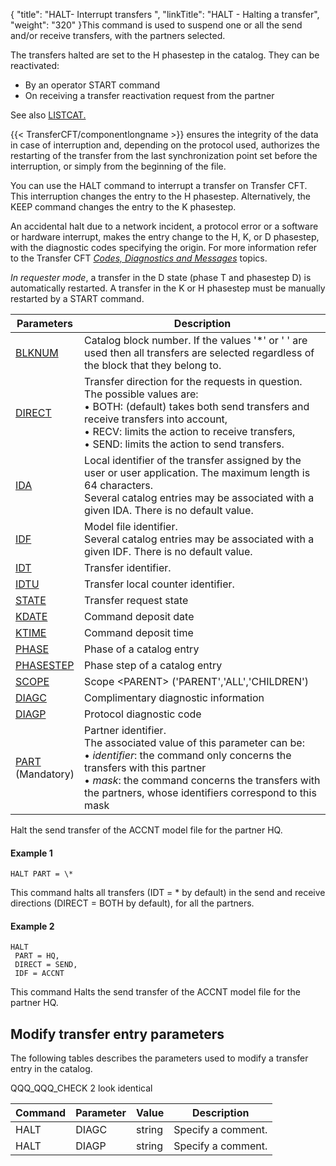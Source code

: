 {
    "title": "HALT- Interrupt transfers ",
    "linkTitle": "HALT &#45; Halting a transfer",
    "weight": "320"
}This command is used to suspend one or all the send and/or receive transfers,
with the partners selected.

The transfers halted are set to the H phasestep in the catalog. They can
be reactivated:

- By an operator
    START command
- On receiving a
    transfer reactivation request from the partner

See also [LISTCAT.](../../monitoring_cftutil_intro/listcat_command)

{{< TransferCFT/componentlongname  >}} ensures the integrity of the data in case of interruption
and, depending on the protocol used, authorizes the restarting of the
transfer from the last synchronization point set before the interruption,
or simply from the beginning of the file.

You can use the HALT command to interrupt a transfer on Transfer CFT.
This interruption changes the entry to the H phasestep. Alternatively, the
KEEP command changes the entry to the K phasestep.

An accidental halt due to a network incident, a protocol error or a
software or hardware interrupt, makes the entry change to the H, K, or
D phasestep, with the diagnostic codes specifying the origin. For more information
refer to the Transfer CFT *[Codes,
Diagnostics and Messages](../../../../troubleshoot_intro/messages_and_error_codes_start_here)* topics.

*In requester mode*, a transfer in
the D state (phase T and phasestep D) is automatically restarted. A transfer in the K or H phasestep
must be manually restarted by a START command.


| Parameters  | Description  |
| --- | --- |
| <a href="../../../command_summary/parameter_intro/blknum">BLKNUM</a> | Catalog block number. If the values '*' or ' ' are used then all transfers are selected regardless of the block that they belong to. |
| <a href="../../../command_summary/parameter_intro/direct">DIRECT</a>  | Transfer direction for the requests in question.<br/> The possible values are:<br/> • BOTH: (default) takes both send transfers and receive transfers into account,<br/> • RECV: limits the action to receive transfers,<br/> • SEND: limits the action to send transfers. |
| <a href="../../../command_summary/parameter_intro/ida">IDA</a>  | Local identifier of the transfer assigned by the user or user application. The maximum length is 64 characters.<br/> Several catalog entries may be associated with a given IDA. There is no default value. |
| <a href="../../../command_summary/parameter_intro/idf">IDF</a>  | Model file identifier.<br/> Several catalog entries may be associated with a given IDF. There is no default value. |
| <a href="../../../command_summary/parameter_intro/idu">IDT</a>  | Transfer identifier. |
| <a href="../../../command_summary/parameter_intro/idtu">IDTU</a>  | Transfer local counter identifier. |
| <a href="../../../command_summary/parameter_intro/state">STATE</a>  | Transfer request state  |
| <a href="">KDATE</a>  | Command deposit date  |
| <a href="">KTIME</a>  | Command deposit time  |
| <a href="">PHASE</a>  | Phase of a catalog entry  |
| <a href="">PHASESTEP</a>  | Phase step of a catalog entry  |
| <a href="../../../command_summary/parameter_intro/scope">SCOPE</a>  | Scope &lt;PARENT&gt; ('PARENT','ALL','CHILDREN')  |
| <a href="">DIAGC</a>  | Complimentary diagnostic information  |
| <a href="../../../command_summary/parameter_intro/diagp">DIAGP</a>  | Protocol diagnostic code  |
| <a href="../../../command_summary/parameter_intro/part">PART</a> <br/> (Mandatory) | Partner identifier.<br/> The associated value of this parameter can be:<br/> • *identifier*: the command only concerns the transfers with this partner<br/> • *mask*: the command concerns the transfers with the partners, whose identifiers correspond to this mask |


Halt the send transfer of the ACCNT model file for the
partner HQ.

#### Example 1

```
HALT PART = \*
```

This command halts all transfers (IDT = \* by default) in the send and
receive directions (DIRECT = BOTH by default), for all the partners.

#### Example 2

```
HALT
 PART = HQ,
 DIRECT = SEND,
 IDF = ACCNT
```

This command Halts the send transfer of the ACCNT model file for the
partner HQ.

## Modify transfer entry parameters

The following tables describes the parameters used to modify a transfer entry in the catalog.

QQQ\_QQQ\_CHECK 2 look identical


| Command  | Parameter  | Value  | Description  |
| --- | --- | --- | --- |
| HALT  | DIAGC  | string  | Specify a comment.  |
| HALT  | DIAGP  | string  | Specify a comment.  |

